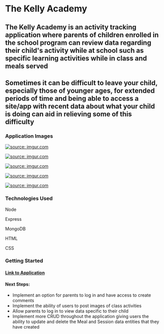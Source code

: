 <h1>The Kelly Academy</h1>
<h2>The Kelly Academy is an activity tracking application where parents of children enrolled in the school program can review 
data regarding their child's activity while at school such as specific learning activities while in class and meals served</h2>
<h2>Sometimes it can be difficult to leave your child, especially those of younger ages, for extended periods of time and being
able to access a site/app with recent data about what your child is doing can aid in relieving some of this difficulty</h2>

<h3>Application Images</h3>
  <p><a href="https://imgur.com/CvzwSbk"><img src="https://i.imgur.com/CvzwSbk.png" title="source: imgur.com" /></a></p>
  <p><a href="https://imgur.com/HuWMpiQ"><img src="https://i.imgur.com/HuWMpiQ.png" title="source: imgur.com" /></a></p>
  <p><a href="https://imgur.com/rrvCgGl"><img src="https://i.imgur.com/rrvCgGl.png" title="source: imgur.com" /></a></p>
  <p><a href="https://imgur.com/O89B5Kc"><img src="https://i.imgur.com/O89B5Kc.png" title="source: imgur.com" /></a></p>
  <p><a href="https://imgur.com/yNKTItu"><img src="https://i.imgur.com/yNKTItu.png" title="source: imgur.com" /></a></p>


<h3>Technologies Used</h3>
<p>Node</p>
<p>Express</p>
<p>MongoDB</p>
<p>HTML</p>
<p>CSS</p>

<h3>Getting Started</h3>
<h4><a href="https://kelly-academy.onrender.com"> Link to Application</a>

<h4>Next Steps:</h4>
  <ul>
    <li>Implement an option for parents to log in and have access to create comments</li>
    <li>Implement the ability of users to post images of class activities</li>
    <li>Allow parents to log in to view data specific to their child</li>
    <li>Implement more CRUD throughout the application giving users the ability to update and delete the Meal and Session data entities that they have created</li>
  </ul>
